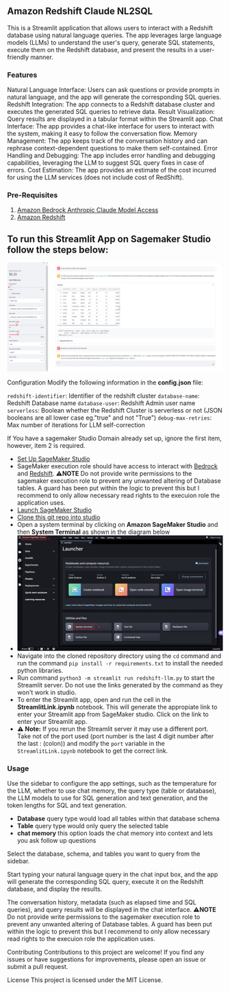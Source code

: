 ## Amazon Redshift Claude NL2SQL
This is a Streamlit application that allows users to interact with a Redshift database using natural language queries. The app leverages large language models (LLMs) to understand the user's query, generate SQL statements, execute them on the Redshift database, and present the results in a user-friendly manner.

### Features
Natural Language Interface: Users can ask questions or provide prompts in natural language, and the app will generate the corresponding SQL queries.
Redshift Integration: The app connects to a Redshift database cluster and executes the generated SQL queries to retrieve data.
Result Visualization: Query results are displayed in a tabular format within the Streamlit app.
Chat Interface: The app provides a chat-like interface for users to interact with the system, making it easy to follow the conversation flow.
Memory Management: The app keeps track of the conversation history and can rephrase context-dependent questions to make them self-contained.
Error Handling and Debugging: The app includes error handling and debugging capabilities, leveraging the LLM to suggest SQL query fixes in case of errors.
Cost Estimation: The app provides an estimate of the cost incurred for using the LLM services (does not include cost of RedShift).

### Pre-Requisites
1. [Amazon Bedrock Anthropic Claude Model Access](https://docs.aws.amazon.com/bedrock/latest/userguide/model-access.html)
2. [Amazon Redshift](https://docs.aws.amazon.com/redshift/latest/gsg/rs-gsg-launch-sample-cluster.html)

## To run this Streamlit App on Sagemaker Studio follow the steps below:

<img src="images/nl2sqll.JPG" width="800"/>

Configuration
Modify the following information in the **config.json** file:

`redshift-identifier`: Identifier of the redshift cluster
`database-name`: Redshift Database name
`database-user`: Redshift Admin user name
`serverless`: Boolean whether the Redshift Cluster is serverless or not (JSON booleans are all lower case eg."true" and not "True")
`debug-max-retries`: Max number of iterations for LLM self-correction

If You have a sagemaker Studio Domain already set up, ignore the first item, however, item 2 is required.
* [Set Up SageMaker Studio](https://docs.aws.amazon.com/sagemaker/latest/dg/onboard-quick-start.html) 
* SageMaker execution role should have access to interact with [Bedrock](https://docs.aws.amazon.com/bedrock/latest/userguide/api-setup.html) and [Redshift](https://docs.aws.amazon.com/redshift/latest/mgmt/redshift-iam-access-control-identity-based.html). ⚠️**NOTE** Do not provide write permissions to the sagemaker execution role to prevent any unwanted altering of Database tables. A guard has been put within the logic to prevent this but I recommend to only allow necessary read rights to the execuion role the application uses. 
* [Launch SageMaker Studio](https://docs.aws.amazon.com/sagemaker/latest/dg/studio-launch.html)
* [Clone this git repo into studio](https://docs.aws.amazon.com/sagemaker/latest/dg/studio-tasks-git.html)
* Open a system terminal by clicking on **Amazon SageMaker Studio** and then **System Terminal** as shown in the diagram below
* <img src="images/studio-new-launcher.png" width="600"/>
* Navigate into the cloned repository directory using the `cd` command and run the command `pip install -r requirements.txt` to install the needed python libraries.
* Run command `python3 -m streamlit run redshift-llm.py` to start the Streamlit server. Do not use the links generated by the command as they won't work in studio.
* To enter the Streamlit app, open and run the cell in the **StreamlitLink.ipynb** notebook. This will generate the appropiate link to enter your Streamlit app from SageMaker studio. Click on the link to enter your Streamlit app.
* **⚠ Note:**  If you rerun the Streamlit server it may use a different port. Take not of the port used (port number is the last 4 digit number after the last : (colon)) and modify the `port` variable in the `StreamlitLink.ipynb` notebook to get the correct link.


### Usage

Use the sidebar to configure the app settings, such as the temperature for the LLM, whether to use chat memory, the query type (table or database), the LLM models to use for SQL generation and text generation, and the token lengths for SQL and text generation.
- **Database** query type would load all tables within that database schema
- **Table** query type would only query the selected table
- **chat memory** this option loads the chat memory into context and lets you ask follow up questions

Select the database, schema, and tables you want to query from the sidebar.

Start typing your natural language query in the chat input box, and the app will generate the corresponding SQL query, execute it on the Redshift database, and display the results.

The conversation history, metadata (such as elapsed time and SQL queries), and query results will be displayed in the chat interface.
⚠️**NOTE** Do not provide write permissions to the sagemaker execution role to prevent any unwanted altering of Database tables. A guard has been put within the logic to prevent this but I recommend to only allow necessary read rights to the execuion role the application uses. 

Contributing
Contributions to this project are welcome! If you find any issues or have suggestions for improvements, please open an issue or submit a pull request.

License
This project is licensed under the MIT License.
